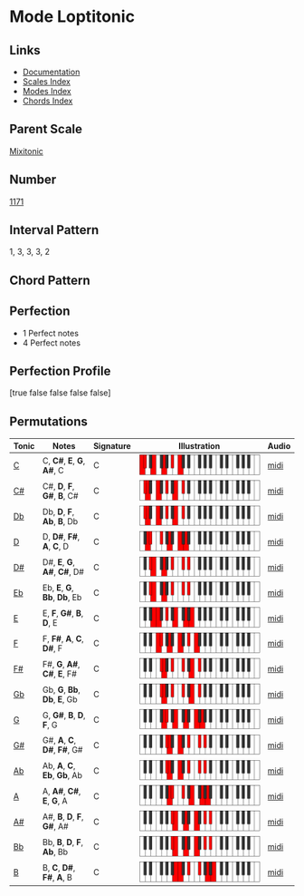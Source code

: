 # Mode Loptitonic

## Links

- [Documentation](index.md)
- [Scales Index](Scales.md)
- [Modes Index](Modes.md)
- [Chords Index](Chords.md)

## Parent Scale

[Mixitonic](ScaleMixitonic.md)

## Number

[1171](https://ianring.com/musictheory/scales/1171)

## Interval Pattern

1, 3, 3, 3, 2

## Chord Pattern



## Perfection

- 1 Perfect notes
- 4 Perfect notes

## Perfection Profile

[true false false false false]

## Permutations

| Tonic | Notes | Signature | Illustration | Audio |
|-------|-------|-----------|--------------|-------|
| [C](ModeCNaturalLoptitonic.md) | C, **C#**, **E**, **G**, **A#**, C | C | ![CNaturalLoptitonic](ModeCNaturalLoptitonic.png) | [midi](https://github.com/edipermadi/music/blob/main/docs/ModeCNaturalLoptitonic.mid?raw=true) |
| [C#](ModeCSharpLoptitonic.md) | C#, **D**, **F**, **G#**, **B**, C# | C | ![CSharpLoptitonic](ModeCSharpLoptitonic.png) | [midi](https://github.com/edipermadi/music/blob/main/docs/ModeCSharpLoptitonic.mid?raw=true) |
| [Db](ModeDFlatLoptitonic.md) | Db, **D**, **F**, **Ab**, **B**, Db | C | ![DFlatLoptitonic](ModeDFlatLoptitonic.png) | [midi](https://github.com/edipermadi/music/blob/main/docs/ModeDFlatLoptitonic.mid?raw=true) |
| [D](ModeDNaturalLoptitonic.md) | D, **D#**, **F#**, **A**, **C**, D | C | ![DNaturalLoptitonic](ModeDNaturalLoptitonic.png) | [midi](https://github.com/edipermadi/music/blob/main/docs/ModeDNaturalLoptitonic.mid?raw=true) |
| [D#](ModeDSharpLoptitonic.md) | D#, **E**, **G**, **A#**, **C#**, D# | C | ![DSharpLoptitonic](ModeDSharpLoptitonic.png) | [midi](https://github.com/edipermadi/music/blob/main/docs/ModeDSharpLoptitonic.mid?raw=true) |
| [Eb](ModeEFlatLoptitonic.md) | Eb, **E**, **G**, **Bb**, **Db**, Eb | C | ![EFlatLoptitonic](ModeEFlatLoptitonic.png) | [midi](https://github.com/edipermadi/music/blob/main/docs/ModeEFlatLoptitonic.mid?raw=true) |
| [E](ModeENaturalLoptitonic.md) | E, **F**, **G#**, **B**, **D**, E | C | ![ENaturalLoptitonic](ModeENaturalLoptitonic.png) | [midi](https://github.com/edipermadi/music/blob/main/docs/ModeENaturalLoptitonic.mid?raw=true) |
| [F](ModeFNaturalLoptitonic.md) | F, **F#**, **A**, **C**, **D#**, F | C | ![FNaturalLoptitonic](ModeFNaturalLoptitonic.png) | [midi](https://github.com/edipermadi/music/blob/main/docs/ModeFNaturalLoptitonic.mid?raw=true) |
| [F#](ModeFSharpLoptitonic.md) | F#, **G**, **A#**, **C#**, **E**, F# | C | ![FSharpLoptitonic](ModeFSharpLoptitonic.png) | [midi](https://github.com/edipermadi/music/blob/main/docs/ModeFSharpLoptitonic.mid?raw=true) |
| [Gb](ModeGFlatLoptitonic.md) | Gb, **G**, **Bb**, **Db**, **E**, Gb | C | ![GFlatLoptitonic](ModeGFlatLoptitonic.png) | [midi](https://github.com/edipermadi/music/blob/main/docs/ModeGFlatLoptitonic.mid?raw=true) |
| [G](ModeGNaturalLoptitonic.md) | G, **G#**, **B**, **D**, **F**, G | C | ![GNaturalLoptitonic](ModeGNaturalLoptitonic.png) | [midi](https://github.com/edipermadi/music/blob/main/docs/ModeGNaturalLoptitonic.mid?raw=true) |
| [G#](ModeGSharpLoptitonic.md) | G#, **A**, **C**, **D#**, **F#**, G# | C | ![GSharpLoptitonic](ModeGSharpLoptitonic.png) | [midi](https://github.com/edipermadi/music/blob/main/docs/ModeGSharpLoptitonic.mid?raw=true) |
| [Ab](ModeAFlatLoptitonic.md) | Ab, **A**, **C**, **Eb**, **Gb**, Ab | C | ![AFlatLoptitonic](ModeAFlatLoptitonic.png) | [midi](https://github.com/edipermadi/music/blob/main/docs/ModeAFlatLoptitonic.mid?raw=true) |
| [A](ModeANaturalLoptitonic.md) | A, **A#**, **C#**, **E**, **G**, A | C | ![ANaturalLoptitonic](ModeANaturalLoptitonic.png) | [midi](https://github.com/edipermadi/music/blob/main/docs/ModeANaturalLoptitonic.mid?raw=true) |
| [A#](ModeASharpLoptitonic.md) | A#, **B**, **D**, **F**, **G#**, A# | C | ![ASharpLoptitonic](ModeASharpLoptitonic.png) | [midi](https://github.com/edipermadi/music/blob/main/docs/ModeASharpLoptitonic.mid?raw=true) |
| [Bb](ModeBFlatLoptitonic.md) | Bb, **B**, **D**, **F**, **Ab**, Bb | C | ![BFlatLoptitonic](ModeBFlatLoptitonic.png) | [midi](https://github.com/edipermadi/music/blob/main/docs/ModeBFlatLoptitonic.mid?raw=true) |
| [B](ModeBNaturalLoptitonic.md) | B, **C**, **D#**, **F#**, **A**, B | C | ![BNaturalLoptitonic](ModeBNaturalLoptitonic.png) | [midi](https://github.com/edipermadi/music/blob/main/docs/ModeBNaturalLoptitonic.mid?raw=true) |
